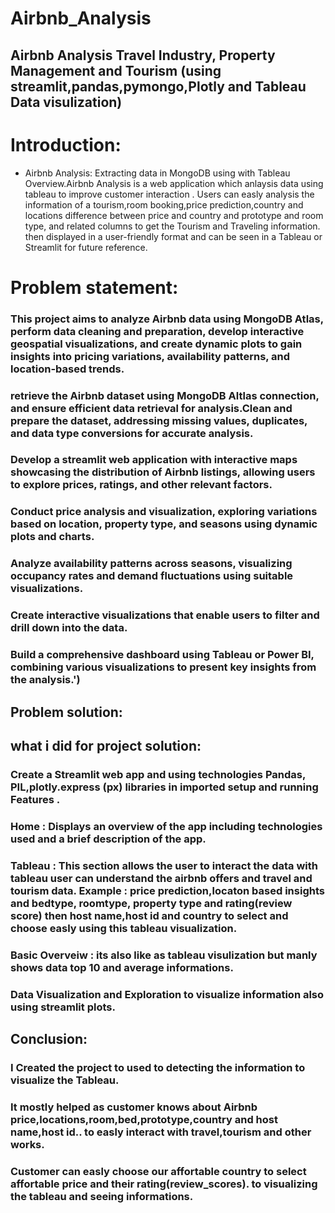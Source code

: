 # Airbnb_Analysis
## Airbnb Analysis Travel Industry, Property Management and Tourism (using streamlit,pandas,pymongo,Plotly and Tableau Data visulization)
# Introduction:
- Airbnb Analysis: Extracting data in MongoDB using  with Tableau Overview.Airbnb Analysis is a  web application which anlaysis data using tableau to improve customer interaction . Users can easly  analysis the information of a tourism,room booking,price prediction,country and locations difference between price and country and prototype and room type, and related columns to get the Tourism and Traveling  information. then displayed in a user-friendly format and can be seen in a Tableau or Streamlit  for future reference.
# Problem statement:
### This project aims to analyze Airbnb data using MongoDB Atlas, perform data cleaning and preparation, develop interactive geospatial visualizations, and create dynamic plots to gain insights into pricing variations, availability patterns, and location-based trends.
### retrieve the Airbnb dataset using MongoDB Altlas connection, and ensure efficient data retrieval for analysis.Clean and prepare the dataset, addressing missing values, duplicates, and data type conversions for accurate analysis.
### Develop a streamlit web application with interactive maps showcasing the distribution of Airbnb listings, allowing users to explore prices, ratings, and other relevant factors.
### Conduct price analysis and visualization, exploring variations based on location, property type, and seasons using dynamic plots and charts.
### Analyze availability patterns across seasons, visualizing occupancy rates and demand fluctuations using suitable visualizations.
### Create interactive visualizations that enable users to filter and drill down into the data.
### Build a comprehensive dashboard using Tableau or Power BI, combining various visualizations to present key insights from the analysis.')
## Problem solution:
## what i did for project solution:
### Create a Streamlit web app and using technologies Pandas, PIL,plotly.express (px) libraries in imported  setup and running Features .
### **Home** : Displays an overview of the app including technologies used and a brief description of the app.
### **Tableau** : This section allows the user to interact the data  with tableau user can understand the airbnb offers and travel and tourism data. Example : price prediction,locaton based insights and bedtype, roomtype, property type and rating(review score) then host name,host id and country to select and choose easly using this tableau visualization.
### **Basic Overveiw** : its also like as tableau visulization but manly shows data top 10 and average informations.
### **Data Visualization** and **Exploration** to visualize information also using  streamlit plots.                  
## Conclusion:
### I Created the project to used to detecting the  information to visualize the Tableau.
### It mostly  helped as customer knows about **Airbnb** price,locations,room,bed,prototype,country and host name,host id.. to easly interact with travel,tourism and other works.
### Customer can easly choose our affortable country to select affortable price and  their rating(review_scores). to visualizing the tableau and seeing informations.
